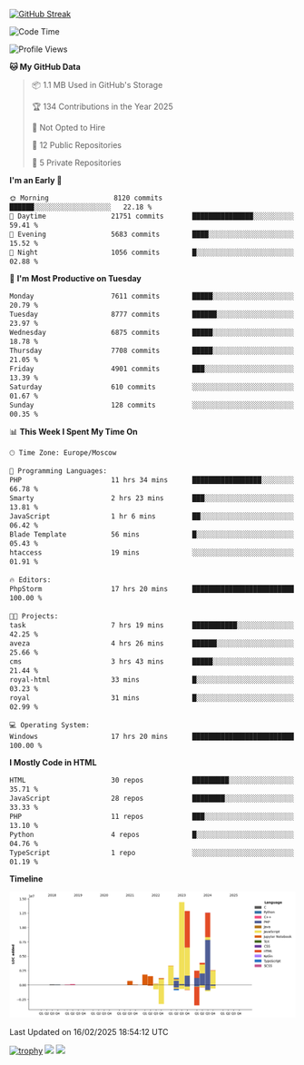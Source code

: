 [![GitHub Streak](https://github-readme-streak-stats.herokuapp.com/?user=yogik10)](https://git.io/streak-stats)
<!--START_SECTION:waka-->
![Code Time](http://img.shields.io/badge/Code%20Time-1%2C147%20hrs%2011%20mins-blue)

![Profile Views](http://img.shields.io/badge/Profile%20Views-0-blue)

**🐱 My GitHub Data** 

> 📦 1.1 MB Used in GitHub's Storage 
 > 
> 🏆 134 Contributions in the Year 2025
 > 
> 🚫 Not Opted to Hire
 > 
> 📜 12 Public Repositories 
 > 
> 🔑 5 Private Repositories 
 > 
**I'm an Early 🐤** 

```text
🌞 Morning                8120 commits        ██████░░░░░░░░░░░░░░░░░░░   22.18 % 
🌆 Daytime                21751 commits       ███████████████░░░░░░░░░░   59.41 % 
🌃 Evening                5683 commits        ████░░░░░░░░░░░░░░░░░░░░░   15.52 % 
🌙 Night                  1056 commits        █░░░░░░░░░░░░░░░░░░░░░░░░   02.88 % 
```
📅 **I'm Most Productive on Tuesday** 

```text
Monday                   7611 commits        █████░░░░░░░░░░░░░░░░░░░░   20.79 % 
Tuesday                  8777 commits        ██████░░░░░░░░░░░░░░░░░░░   23.97 % 
Wednesday                6875 commits        █████░░░░░░░░░░░░░░░░░░░░   18.78 % 
Thursday                 7708 commits        █████░░░░░░░░░░░░░░░░░░░░   21.05 % 
Friday                   4901 commits        ███░░░░░░░░░░░░░░░░░░░░░░   13.39 % 
Saturday                 610 commits         ░░░░░░░░░░░░░░░░░░░░░░░░░   01.67 % 
Sunday                   128 commits         ░░░░░░░░░░░░░░░░░░░░░░░░░   00.35 % 
```


📊 **This Week I Spent My Time On** 

```text
🕑︎ Time Zone: Europe/Moscow

💬 Programming Languages: 
PHP                      11 hrs 34 mins      █████████████████░░░░░░░░   66.78 % 
Smarty                   2 hrs 23 mins       ███░░░░░░░░░░░░░░░░░░░░░░   13.81 % 
JavaScript               1 hr 6 mins         ██░░░░░░░░░░░░░░░░░░░░░░░   06.42 % 
Blade Template           56 mins             █░░░░░░░░░░░░░░░░░░░░░░░░   05.43 % 
htaccess                 19 mins             ░░░░░░░░░░░░░░░░░░░░░░░░░   01.91 % 

🔥 Editors: 
PhpStorm                 17 hrs 20 mins      █████████████████████████   100.00 % 

🐱‍💻 Projects: 
task                     7 hrs 19 mins       ███████████░░░░░░░░░░░░░░   42.25 % 
aveza                    4 hrs 26 mins       ██████░░░░░░░░░░░░░░░░░░░   25.66 % 
cms                      3 hrs 43 mins       █████░░░░░░░░░░░░░░░░░░░░   21.44 % 
royal-html               33 mins             █░░░░░░░░░░░░░░░░░░░░░░░░   03.23 % 
royal                    31 mins             █░░░░░░░░░░░░░░░░░░░░░░░░   02.99 % 

💻 Operating System: 
Windows                  17 hrs 20 mins      █████████████████████████   100.00 % 
```

**I Mostly Code in HTML** 

```text
HTML                     30 repos            █████████░░░░░░░░░░░░░░░░   35.71 % 
JavaScript               28 repos            ████████░░░░░░░░░░░░░░░░░   33.33 % 
PHP                      11 repos            ███░░░░░░░░░░░░░░░░░░░░░░   13.10 % 
Python                   4 repos             █░░░░░░░░░░░░░░░░░░░░░░░░   04.76 % 
TypeScript               1 repo              ░░░░░░░░░░░░░░░░░░░░░░░░░   01.19 % 
```



**Timeline**

![Lines of Code chart](https://raw.githubusercontent.com/Yogik10/Yogik10/main/assets/bar_graph.png)


 Last Updated on 16/02/2025 18:54:12 UTC
<!--END_SECTION:waka-->
[![trophy](https://github-profile-trophy.vercel.app/?username=yogik10)](https://github.com/ryo-ma/github-profile-trophy)
![](https://github-profile-summary-cards.vercel.app/api/cards/profile-details?username=yogik10&theme=solarized_dark)
![](https://github-profile-summary-cards.vercel.app/api/cards/most-commit-language?username=yogik10&theme=solarized_dark)


